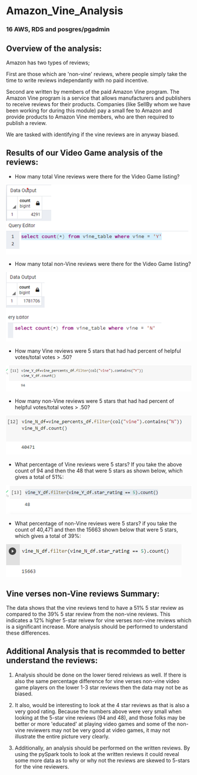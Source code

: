 # Amazon_Vine_Analysis
### 16 AWS, RDS and posgres/pgadmin

## Overview of the analysis:
Amazon has two types of reviews; 

First are those which are 'non-vine' reviews, where people simply take the time to write reviews independantly with
no paid incentive. 
 
Second are written by members of the paid Amazon Vine program. The Amazon Vine program is a 
service that allows manufacturers and publishers to receive reviews for their products. Companies (like SellBy whom we have
been working for during this module) pay a small fee to Amazon and provide products to Amazon Vine members, 
who are then required to publish a review.

We are tasked with identifying if the vine reviews are in anyway biased.

## Results of our Video Game analysis of the reviews: 

- How many total Vine reviews were there for the Video Game listing?

![Amazon_Vine_Analysis](./count_vineY.png)

- How many total non-Vine reviews were there for the Video Game listing?

![Amazon_Vine_Analysis](./count_vineN.png)

- How many Vine reviews were 5 stars that had had percent of helpful votes/total votes > .50? 

![Amazon_Vine_Analysis](./countYgt50.png)

- How many non-Vine reviews were 5 stars that had had percent of helpful votes/total votes > .50? 

![Amazon_Vine_Analysis](./countNgt50.png)

- What percentage of Vine reviews were 5 stars? 
If you take the above count of 94 and then the 48 that were 5 stars as shown below, which gives a total of 51%:

![Amazon_Vine_Analysis](./vine_Y_df5.png)

- What percentage of non-Vine reviews were 5 stars?
if you take the count of 40,471 and then the 15663 shown below that were 5 stars, which gives a total of 39%:

![Amazon_Vine_Analysis](./vine_N_df5.png)


## Vine verses non-Vine reviews Summary: 

The data shows that the vine reviews tend to have a 51% 5 star review as compared to the 39% 5 star review from
the non-vine reviews. This indicates a 12% higher 5-star reivew for vine verses non-vine reviews which is a 
significant increase. More analysis should be performed to understand these differences.

## Additional Analysis that is recommded to better understand the reviews:

1. Analysis should be done on the lower tiered reiviews as well. If there is also the same percentage difference for vine
verses non-vine video game players on the lower 1-3 star reviews then the data may not be as biased. 

2. It also, would be interesting to look at the 4 star reviews as that is also a very good rating.  Because the numbers 
above were very small when looking at the 5-star vine reviews (94 and 48), and those folks may be better or more 'educated' 
at playing video games and some of the non-vine reviewers may not be very good at video games, it may not
illustrate the entire picture very clearly.

3. Additionally, an analysis should be performed on the written reviews. By using the pySpark tools to look at the written reviews it could
reveal some more data as to why or why not the reviews are skewed to 5-stars for the vine reviewers.




